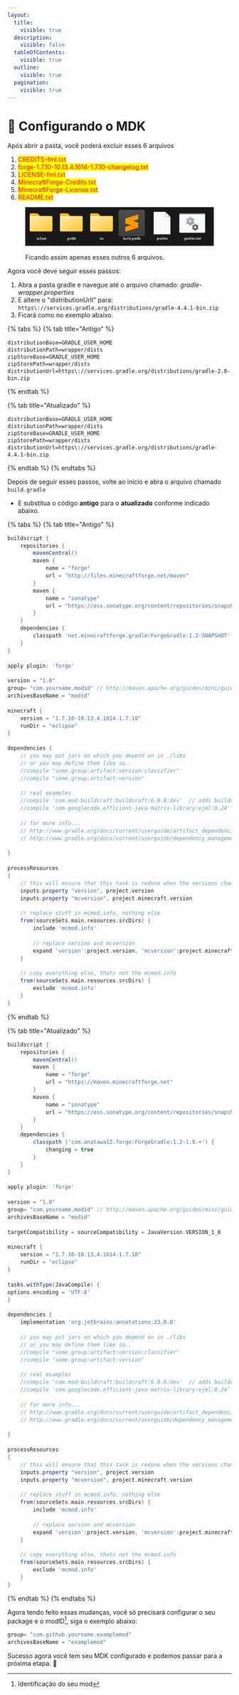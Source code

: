 ```yaml
---
layout:
  title:
    visible: true
  description:
    visible: false
  tableOfContents:
    visible: true
  outline:
    visible: true
  pagination:
    visible: true
---
```


# 🤖 Configurando o MDK

Após abrir a pasta, você poderá excluir esses 6 arquivos

1. <mark style="color:red;">CREDITS-fml.txt</mark>
2. <mark style="color:red;">forge-1.7.10-10.13.4.1614-1.7.10-changelog.txt</mark>
3. <mark style="color:red;">LICENSE-fml.txt</mark>
4. <mark style="color:red;">MinecraftForge-Credits.txt</mark>
5. <mark style="color:red;">MinecraftForge-License.txt</mark>
6. <mark style="color:red;">README.txt</mark>

<figure><img src="../../.gitbook/assets/image (26).png" alt=""><figcaption><p>Ficando assim apenas esses outros 6 arquivos.</p></figcaption></figure>

Agora você deve seguir esses passos:

1. Abra a pasta gradle e navegue até o arquivo chamado: _gradle-wrapper.properties_
2. E altere o "distributionUrll" para: `https\://services.gradle.org/distributions/gradle-4.4.1-bin.zip`
3. Ficará como no exemplo abaixo.

{% tabs %}
{% tab title="Antigo" %}
```properties
distributionBase=GRADLE_USER_HOME
distributionPath=wrapper/dists
zipStoreBase=GRADLE_USER_HOME
zipStorePath=wrapper/dists
distributionUrl=https\://services.gradle.org/distributions/gradle-2.0-bin.zip
```
{% endtab %}

{% tab title="Atualizado" %}
```properties
distributionBase=GRADLE_USER_HOME
distributionPath=wrapper/dists
zipStoreBase=GRADLE_USER_HOME
zipStorePath=wrapper/dists
distributionUrl=https\://services.gradle.org/distributions/gradle-4.4.1-bin.zip
```
{% endtab %}
{% endtabs %}

Depois de seguir esses passos, volte ao inicio e abra o arquivo chamado `build.gradle`

* E substitua o código **antigo** para o **atualizado** conforme indicado abaixo.

{% tabs %}
{% tab title="Antigo" %}
```gradle
buildscript {
    repositories {
        mavenCentral()
        maven {
            name = "forge"
            url = "http://files.minecraftforge.net/maven"
        }
        maven {
            name = "sonatype"
            url = "https://oss.sonatype.org/content/repositories/snapshots/"
        }
    }
    dependencies {
        classpath 'net.minecraftforge.gradle:ForgeGradle:1.2-SNAPSHOT'
    }
}

apply plugin: 'forge'

version = "1.0"
group= "com.yourname.modid" // http://maven.apache.org/guides/mini/guide-naming-conventions.html
archivesBaseName = "modid"

minecraft {
    version = "1.7.10-10.13.4.1614-1.7.10"
    runDir = "eclipse"
}

dependencies {
    // you may put jars on which you depend on in ./libs
    // or you may define them like so..
    //compile "some.group:artifact:version:classifier"
    //compile "some.group:artifact:version"
      
    // real examples
    //compile 'com.mod-buildcraft:buildcraft:6.0.8:dev'  // adds buildcraft to the dev env
    //compile 'com.googlecode.efficient-java-matrix-library:ejml:0.24' // adds ejml to the dev env

    // for more info...
    // http://www.gradle.org/docs/current/userguide/artifact_dependencies_tutorial.html
    // http://www.gradle.org/docs/current/userguide/dependency_management.html

}

processResources
{
    // this will ensure that this task is redone when the versions change.
    inputs.property "version", project.version
    inputs.property "mcversion", project.minecraft.version

    // replace stuff in mcmod.info, nothing else
    from(sourceSets.main.resources.srcDirs) {
        include 'mcmod.info'
                
        // replace version and mcversion
        expand 'version':project.version, 'mcversion':project.minecraft.version
    }
        
    // copy everything else, thats not the mcmod.info
    from(sourceSets.main.resources.srcDirs) {
        exclude 'mcmod.info'
    }
}

```
{% endtab %}

{% tab title="Atualizado" %}
```gradle
buildscript {
    repositories {
        mavenCentral()
        maven {
            name = "forge"
            url = "https://maven.minecraftforge.net"
        }
        maven {
            name = "sonatype"
            url = "https://oss.sonatype.org/content/repositories/snapshots/"
        }
    }
    dependencies {
        classpath ('com.anatawa12.forge:ForgeGradle:1.2-1.0.+') {
            changing = true
        }
    }
}

apply plugin: 'forge'

version = "1.0"
group= "com.yourname.modid" // http://maven.apache.org/guides/mini/guide-naming-conventions.html
archivesBaseName = "modid"

targetCompatibility = sourceCompatibility = JavaVersion.VERSION_1_8

minecraft {
    version = "1.7.10-10.13.4.1614-1.7.10"
    runDir = "eclipse"
}

tasks.withType(JavaCompile) {
options.encoding = 'UTF-8'
}

dependencies {
    implementation 'org.jetbrains:annotations:23.0.0'

    // you may put jars on which you depend on in ./libs
    // or you may define them like so..
    //compile "some.group:artifact:version:classifier"
    //compile "some.group:artifact:version"
      
    // real examples
    //compile 'com.mod-buildcraft:buildcraft:6.0.8:dev'  // adds buildcraft to the dev env
    //compile 'com.googlecode.efficient-java-matrix-library:ejml:0.24' // adds ejml to the dev env

    // for more info...
    // http://www.gradle.org/docs/current/userguide/artifact_dependencies_tutorial.html
    // http://www.gradle.org/docs/current/userguide/dependency_management.html

}

processResources
{
    // this will ensure that this task is redone when the versions change.
    inputs.property "version", project.version
    inputs.property "mcversion", project.minecraft.version

    // replace stuff in mcmod.info, nothing else
    from(sourceSets.main.resources.srcDirs) {
        include 'mcmod.info'
                
        // replace version and mcversion
        expand 'version':project.version, 'mcversion':project.minecraft.version
    }
        
    // copy everything else, thats not the mcmod.info
    from(sourceSets.main.resources.srcDirs) {
        exclude 'mcmod.info'
    }
}

```
{% endtab %}
{% endtabs %}

Agora tendo feito essas mudanças, você só precisará configurar o seu package e o modID[^1], siga o exemplo abaixo:

```gradle
group= "com.github.yourname.examplemod"
archivesBaseName = "examplemod"
```

Sucesso agora você tem seu MDK configurado e podemos passar para a próxima etapa. 🎊

[^1]: Identificação do seu mod
